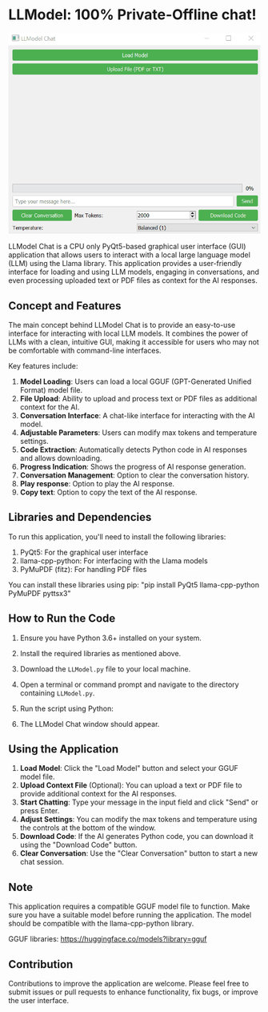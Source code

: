 # LLModel: 100% Private-Offline chat!

![LLModel Chat Demo](https://github.com/LMLK-seal/LLModel/blob/main/LLModel.gif?raw=true)

LLModel Chat is a CPU only PyQt5-based graphical user interface (GUI) application that allows users to interact with a local large language model (LLM) using the Llama library. This application provides a user-friendly interface for loading and using LLM models, engaging in conversations, and even processing uploaded text or PDF files as context for the AI responses.

## Concept and Features

The main concept behind LLModel Chat is to provide an easy-to-use interface for interacting with local LLM models. It combines the power of LLMs with a clean, intuitive GUI, making it accessible for users who may not be comfortable with command-line interfaces.

Key features include:

1. **Model Loading**: Users can load a local GGUF (GPT-Generated Unified Format) model file.
2. **File Upload**: Ability to upload and process text or PDF files as additional context for the AI.
3. **Conversation Interface**: A chat-like interface for interacting with the AI model.
4. **Adjustable Parameters**: Users can modify max tokens and temperature settings.
5. **Code Extraction**: Automatically detects Python code in AI responses and allows downloading.
6. **Progress Indication**: Shows the progress of AI response generation.
7. **Conversation Management**: Option to clear the conversation history.
8. **Play response**: Option to play the AI response.
9. **Copy text**: Option to copy the text of the AI response.

## Libraries and Dependencies

To run this application, you'll need to install the following libraries:

1. PyQt5: For the graphical user interface
2. llama-cpp-python: For interfacing with the Llama models
3. PyMuPDF (fitz): For handling PDF files

You can install these libraries using pip: "pip install PyQt5 llama-cpp-python PyMuPDF pyttsx3"

## How to Run the Code

1. Ensure you have Python 3.6+ installed on your system.
2. Install the required libraries as mentioned above.
3. Download the `LLModel.py` file to your local machine.
4. Open a terminal or command prompt and navigate to the directory containing `LLModel.py`.
5. Run the script using Python:

6. The LLModel Chat window should appear.

## Using the Application

1. **Load Model**: Click the "Load Model" button and select your GGUF model file.
2. **Upload Context File** (Optional): You can upload a text or PDF file to provide additional context for the AI responses.
3. **Start Chatting**: Type your message in the input field and click "Send" or press Enter.
4. **Adjust Settings**: You can modify the max tokens and temperature using the controls at the bottom of the window.
5. **Download Code**: If the AI generates Python code, you can download it using the "Download Code" button.
6. **Clear Conversation**: Use the "Clear Conversation" button to start a new chat session.

## Note

This application requires a compatible GGUF model file to function. Make sure you have a suitable model before running the application. The model should be compatible with the llama-cpp-python library.

GGUF libraries: 
https://huggingface.co/models?library=gguf

## Contribution

Contributions to improve the application are welcome. Please feel free to submit issues or pull requests to enhance functionality, fix bugs, or improve the user interface.
